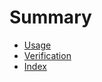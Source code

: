 # Summary

- [Usage](./time.md)
- [Verification](./verification.md)
- [Index](https://bergmannjg.github.io/time/Time.html)
